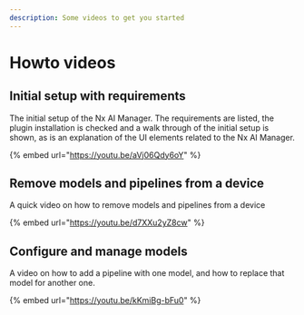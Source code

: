 ```yaml
---
description: Some videos to get you started
---
```


# Howto videos



## Initial setup with requirements

The initial setup of the Nx AI Manager. The requirements are listed, the plugin installation is checked and a walk through of the initial setup is shown, as is an explanation of the UI elements related to the Nx AI Manager.

{% embed url="https://youtu.be/aVj06Qdy6oY" %}

## Remove models and pipelines from a device

A quick video on how to remove models and pipelines from a device

{% embed url="https://youtu.be/d7XXu2yZ8cw" %}

## Configure and manage models

A video on how to add a pipeline with one model, and how to replace that model for another one.

{% embed url="https://youtu.be/kKmiBg-bFu0" %}
